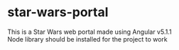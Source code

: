 # star-wars-portal
This is a Star Wars web portal made using Angular v5.1.1  
Node library should be installed for the project to work
